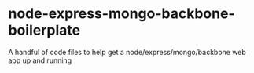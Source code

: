 node-express-mongo-backbone-boilerplate
=======================================

A handful of code files to help get a node/express/mongo/backbone web app up and running